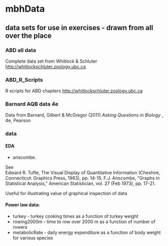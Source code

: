 # mbhData
## data sets for use in exercises - drawn from all over the place

### ABD all data
Complete data set from Whitlock & Schluter 
http://whitlockschluter.zoology.ubc.ca

### ABD_R_Scripts
R scripts for ABD chapters
http://whitlockschluter.zoology.ubc.ca


### Barnard AQB data 4e
Data from Barnard, Gilbert & McGregor (2011) _Asking Questions in Biology_ , 4e, Pearson

### data

#### EDA

* anscombe.

See  
Edward R. Tufte, The Visual Display of Quantitative Information (Cheshire, Connecticut: Graphics Press, 1983), pp. 14-15.
F.J. Anscombe, "Graphs in Statistical Analysis," American Statistician, vol. 27 (Feb 1973), pp. 17-21.

Useful for illustrating value of graphical inspection of data

#### Power law data:
* turkey - turkey cooking times as a function of turkey weight
* rowing2000m - time to row over 2000 m as a function of number of rowers
* metabolicRate - daily energy expenditure as a function of body weight for various species






